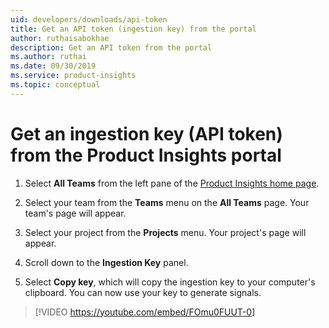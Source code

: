 ```yaml
---
uid: developers/downloads/api-token
title: Get an API token (ingestion key) from the portal
author: ruthaisabokhae
description: Get an API token from the portal
ms.author: ruthai
ms.date: 09/30/2019
ms.service: product-insights
ms.topic: conceptual
---
```

# Get an ingestion key (API token) from the Product Insights portal

1. Select **All Teams** from the left pane of the [Product Insights home page](https://pi.dynamics.com/).

1. Select your team from the **Teams** menu on the **All Teams** page. Your team's page will appear. 

1. Select your project from the **Projects** menu. Your project's page will appear.

1. Scroll down to the **Ingestion Key** panel.

1. Select **Copy key**, which will copy the ingestion key to your computer's clipboard. You can now use your key to generate signals.

>[!VIDEO https://youtube.com/embed/FOmu0FUUT-0]  


